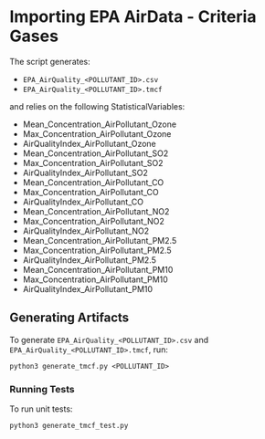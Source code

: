 # Importing EPA AirData - Criteria Gases
The script generates:
- `EPA_AirQuality_<POLLUTANT_ID>.csv`
- `EPA_AirQuality_<POLLUTANT_ID>.tmcf`

and relies on the following StatisticalVariables:
- Mean_Concentration_AirPollutant_Ozone
- Max_Concentration_AirPollutant_Ozone
- AirQualityIndex_AirPollutant_Ozone
- Mean_Concentration_AirPollutant_SO2 
- Max_Concentration_AirPollutant_SO2 
- AirQualityIndex_AirPollutant_SO2
- Mean_Concentration_AirPollutant_CO
- Max_Concentration_AirPollutant_CO 
- AirQualityIndex_AirPollutant_CO
- Mean_Concentration_AirPollutant_NO2
- Max_Concentration_AirPollutant_NO2 
- AirQualityIndex_AirPollutant_NO2
- Mean_Concentration_AirPollutant_PM2.5
- Max_Concentration_AirPollutant_PM2.5 
- AirQualityIndex_AirPollutant_PM2.5
- Mean_Concentration_AirPollutant_PM10 
- Max_Concentration_AirPollutant_PM10 
- AirQualityIndex_AirPollutant_PM10

## Generating Artifacts 
To generate `EPA_AirQuality_<POLLUTANT_ID>.csv` and `EPA_AirQuality_<POLLUTANT_ID>.tmcf`, run: 
```
python3 generate_tmcf.py <POLLUTANT_ID>
```

### Running Tests
To run unit tests: 
```
python3 generate_tmcf_test.py
```